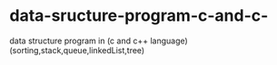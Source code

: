# data-sructure-program-c-and-c-
data structure program in (c and c++ language)  (sorting,stack,queue,linkedList,tree)
